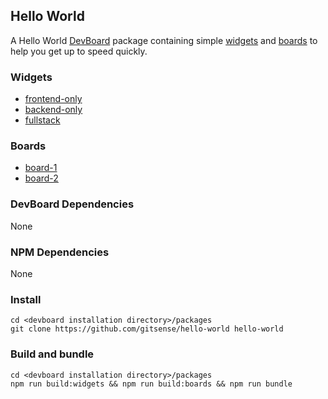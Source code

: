 ## Hello World 

A Hello World [DevBoard](https://devboard.gitsense.com) package containing simple [widgets](https://devboard.gitsense.com?board=welcome.widgets) and [boards](https://devboard.gitsense.com?board=welcome.boards) to help you get up to speed quickly.

### Widgets

- [frontend-only](https://github.com/gitsense/hello-world/tree/main/widgets/frontend-only)
- [backend-only](https://github.com/gitsense/hello-world/tree/main/widgets/backend-only)
- [fullstack](https://github.com/gitsense/hello-world/tree/main/widgets/fullstack)

### Boards

- [board-1](https://github.com/gitsense/hello-world/tree/main/boards/board-1)
- [board-2](https://github.com/gitsense/hello-world/tree/main/boards/board-2)

### DevBoard Dependencies

None

### NPM Dependencies

None

### Install

    cd <devboard installation directory>/packages
    git clone https://github.com/gitsense/hello-world hello-world

### Build and bundle

    cd <devboard installation directory>/packages
    npm run build:widgets && npm run build:boards && npm run bundle
